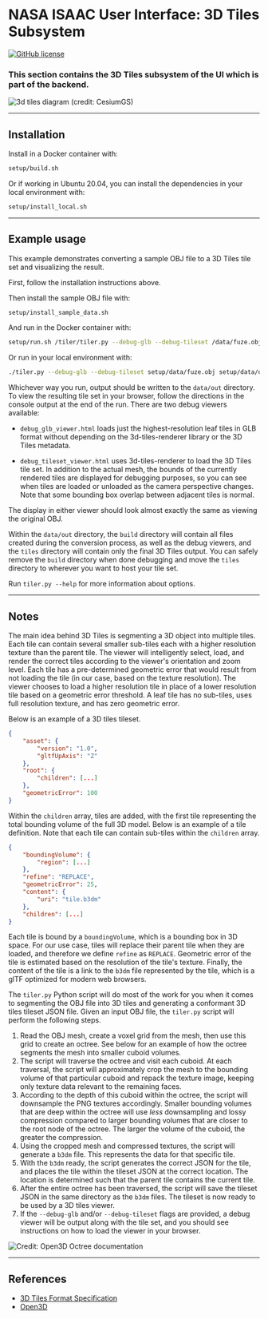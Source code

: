 <!--
Copyright © 2021, United States Government, as represented by the Administrator of the
National Aeronautics and Space Administration. All rights reserved.

The “ISAAC - Integrated System for Autonomous and Adaptive Caretaking platform” software is
licensed under the Apache License, Version 2.0 (the "License");
you may not use this file except in compliance with the License.

You may obtain a copy of the License at

http://www.apache.org/licenses/LICENSE-2.0

Unless required by applicable law or agreed to in writing, software distributed under the
License is distributed on an "AS IS" BASIS, WITHOUT WARRANTIES OR CONDITIONS OF ANY KIND,
either express or implied. See the License for the specific language governing
permissions and limitations under the License.
-->

# NASA ISAAC User Interface: 3D Tiles Subsystem

[![GitHub license](https://img.shields.io/github/license/nasa/isaac_user_interface)](https://github.com/nasa/isaac_user_interface/blob/master/LICENSE)

### This section contains the 3D Tiles subsystem of the UI which is part of the backend.

![3d tiles diagram (credit: CesiumGS)](https://raw.githubusercontent.com/CesiumGS/3d-tiles/main/specification/figures/tree.png)

---

## Installation

Install in a Docker container with:
```bash
setup/build.sh
```

Or if working in Ubuntu 20.04, you can install the dependencies in your
local environment with:
```bash
setup/install_local.sh
```

---

## Example usage

This example demonstrates converting a sample OBJ file to a 3D Tiles
tile set and visualizing the result.

First, follow the installation instructions above.

Then install the sample OBJ file with:
```bash
setup/install_sample_data.sh
```

And run in the Docker container with:
```bash
setup/run.sh /tiler/tiler.py --debug-glb --debug-tileset /data/fuze.obj /data/out
```

Or run in your local environment with:
```bash
./tiler.py --debug-glb --debug-tileset setup/data/fuze.obj setup/data/out
```

Whichever way you run, output should be written to the `data/out`
directory.  To view the resulting tile set in your browser, follow the
directions in the console output at the end of the run. There are two
debug viewers available:

- `debug_glb_viewer.html` loads just the highest-resolution leaf tiles
   in GLB format without depending on the 3d-tiles-renderer library
   or the 3D Tiles metadata.

- `debug_tileset_viewer.html` uses 3d-tiles-renderer to load the 3D
   Tiles tile set. In addition to the actual mesh, the bounds of the
   currently rendered tiles are displayed for debugging purposes, so you
   can see when tiles are loaded or unloaded as the camera perspective
   changes. Note that some bounding box overlap between adjacent tiles
   is normal.

The display in either viewer should look almost exactly the same as
viewing the original OBJ.

Within the `data/out` directory, the `build` directory will contain all
files created during the conversion process, as well as the debug
viewers, and the `tiles` directory will contain only the final 3D Tiles
output. You can safely remove the `build` directory when done debugging
and move the `tiles` directory to wherever you want to host your tile
set.

Run `tiler.py --help` for more information about options.

---

## Notes

The main idea behind 3D Tiles is segmenting a 3D object into multiple tiles. Each tile can contain several smaller sub-tiles each with a higher resolution texture than the parent tile. The viewer will intelligently select, load, and render the correct tiles according to the viewer's orientation and zoom level. Each tile has a pre-determined geometric error that would result from not loading the tile (in our case, based on the texture resolution). The viewer chooses to load a higher resolution tile in place of a lower resolution tile based on a geometric error threshold. A leaf tile has no sub-tiles, uses full resolution texture, and has zero geometric error.

Below is an example of a 3D tiles tileset.

```json
{
    "asset": {
        "version": "1.0",
        "gltfUpAxis": "Z"
    },
    "root": {
        "children": [...]
    },
    "geometricError": 100
}
```

Within the `children` array, tiles are added, with the first tile representing the total bounding volume of the full 3D model. Below is an example of a tile definition. Note that each tile can contain sub-tiles within the `children` array.

```json
{
    "boundingVolume": {
        "region": [...]
    },
    "refine": "REPLACE",
    "geometricError": 25,
    "content": {
        "uri": "tile.b3dm"
    },
    "children": [...]
}
```

Each tile is bound by a `boundingVolume`, which is a bounding box in 3D space. For our use case, tiles will replace their parent tile when they are loaded, and therefore we define `refine` as `REPLACE`. Geometric error of the tile is estimated based on the resolution of the tile's texture. Finally, the content of the tile is a link to the `b3dm` file represented by the tile, which is a glTF optimized for modern web browsers.

The `tiler.py` Python script will do most of the work for you when it comes to segmenting the OBJ file into 3D tiles and generating a conformant 3D tiles tileset JSON file. Given an input OBJ file, the `tiler.py` script will perform the following steps.

1. Read the OBJ mesh, create a voxel grid from the mesh, then use this grid to create an octree. See below for an example of how the octree segments the mesh into smaller cuboid volumes.
2. The script will traverse the octree and visit each cuboid. At each traversal, the script will approximately crop the mesh to the bounding volume of that particular cuboid and repack the texture image, keeping only texture data relevant to the remaining faces.
3. According to the depth of this cuboid within the octree, the script will downsample the PNG textures accordingly. Smaller bounding volumes that are deep within the octree will use *less* downsampling and lossy compression compared to larger bounding volumes that are closer to the root node of the octree. The larger the volume of the cuboid, the greater the compression.
4. Using the cropped mesh and compressed textures, the script will generate a `b3dm` file. This represents the data for that specific tile.
5. With the `b3dm` ready, the script generates the correct JSON for the tile, and places the tile within the tileset JSON at the correct location. The location is determined such that the parent tile contains the current tile.
6. After the entire octree has been traversed, the script will save the tileset JSON in the same directory as the `b3dm` files. The tileset is now ready to be used by a 3D tiles viewer.
7. If the `--debug-glb` and/or `--debug-tileset` flags are provided, a debug viewer will be output along with the tile set, and you should see instructions on how to load the viewer in your browser.

![Credit: Open3D Octree documentation](http://www.open3d.org/docs/latest/_images/tutorial_geometry_octree_5_3.png)

---

## References

* [3D Tiles Format Specification](https://github.com/CesiumGS/3d-tiles/tree/main/specification)
* [Open3D](http://www.open3d.org/docs/release/)
